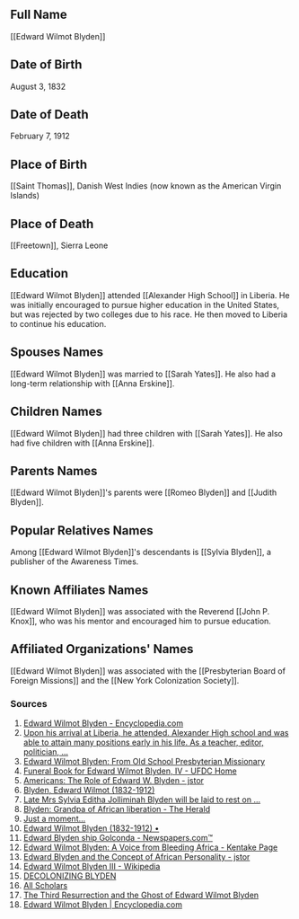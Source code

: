 ## Full Name
[[Edward Wilmot Blyden]]

## Date of Birth
August 3, 1832

## Date of Death
February 7, 1912

## Place of Birth
[[Saint Thomas]], Danish West Indies (now known as the American Virgin Islands)

## Place of Death
[[Freetown]], Sierra Leone

## Education
[[Edward Wilmot Blyden]] attended [[Alexander High School]] in Liberia. He was initially encouraged to pursue higher education in the United States, but was rejected by two colleges due to his race. He then moved to Liberia to continue his education.

## Spouses Names
[[Edward Wilmot Blyden]] was married to [[Sarah Yates]]. He also had a long-term relationship with [[Anna Erskine]].

## Children Names
[[Edward Wilmot Blyden]] had three children with [[Sarah Yates]]. He also had five children with [[Anna Erskine]].

## Parents Names
[[Edward Wilmot Blyden]]'s parents were [[Romeo Blyden]] and [[Judith Blyden]].

## Popular Relatives Names
Among [[Edward Wilmot Blyden]]'s descendants is [[Sylvia Blyden]], a publisher of the Awareness Times.

## Known Affiliates Names
[[Edward Wilmot Blyden]] was associated with the Reverend [[John P. Knox]], who was his mentor and encouraged him to pursue education.

## Affiliated Organizations' Names
[[Edward Wilmot Blyden]] was associated with the [[Presbyterian Board of Foreign Missions]] and the [[New York Colonization Society]].

### Sources
1. [Edward Wilmot Blyden - Encyclopedia.com](https://www.encyclopedia.com/history/historians-and-chronicles/historians-miscellaneous-biographies/edward-wilmot-blyden)
2. [Upon his arrival at Liberia, he attended. Alexander High school and was able to attain many positions early in his life. As a teacher, editor, politician, ...](https://academicus.edu.al/nr25/Academicus-MMXXII-25-045-055.pdf)
3. [Edward Wilmot Blyden: From Old School Presbyterian Missionary](https://www.jstor.org/stable/23335235)
4. [Funeral Book for Edward Wilmot Blyden, IV - UFDC Home](https://original-ufdc.uflib.ufl.edu/AA00089121/00001)
5. [Americans: The Role of Edward W. Blyden - jstor](https://www.jstor.org/stable/274393)
6. [Blyden, Edward Wilmot (1832-1912)](https://www.bu.edu/missiology/missionary-biography/a-c/blyden-edward-wilmot-1832-1912/)
7. [Late Mrs Sylvia Editha Jolliminah Blyden will be laid to rest on ...](https://www.thesierraleonetelegraph.com/late-mrs-sylvia-editha-jolliminah-blyden-will-be-laid-to-rest-on-wednesday-7th-july-in-freetown/)
8. [Blyden: Grandpa of African liberation - The Herald](https://www.herald.co.zw/blyden-grandpa-of-african-liberation/)
9. [Just a moment...](https://www.tandfonline.com/doi/full/10.1080/02533952.2022.2146260)
10. [Edward Wilmot Blyden (1832-1912) •](https://www.blackpast.org/global-african-history/people-global-african-history/edward-wilmot-blyden-1832-1912/)
11. [Edward Blyden ship Golconda - Newspapers.com™](https://www.newspapers.com/article/9137052/edward_blyden_ship_golconda/)
12. [Edward Wilmot Blyden: A Voice from Bleeding Africa - Kentake Page](https://kentakepage.com/edward-wilmot-blyden-a-voice-from-bleeding-africa/)
13. [Edward Blyden and the Concept of African Personality - jstor](https://www.jstor.org/stable/720808)
14. [Edward Wilmot Blyden III - Wikipedia](https://en.wikipedia.org/wiki/Edward_Wilmot_Blyden_III)
15. [DECOLONIZING BLYDEN](https://getd.libs.uga.edu/pdfs/fields_antar_p_200508_ma.pdf)
16. [All Scholars](https://dbcs.rutgers.edu/all-scholars/9329-blyden-edward-wilmot)
17. [The Third Resurrection and the Ghost of Edward Wilmot Blyden](https://academic.oup.com/book/3377/chapter-abstract/144467711?redirectedFrom=fulltext)
18. [Edward Wilmot Blyden | Encyclopedia.com](https://www.encyclopedia.com/history/historians-and-chronicles/historians-miscellaneous-biographies/edward-wilmot-blyden)